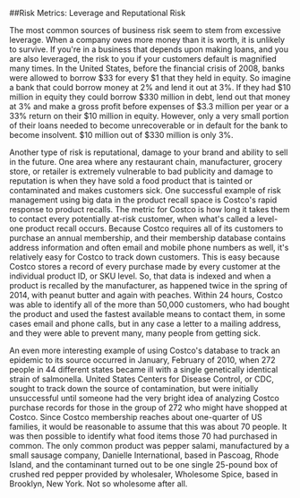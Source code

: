 ##Risk Metrics: Leverage and Reputational Risk

The most common sources of business risk seem to stem from excessive leverage. When a company owes more money than it is worth, it is unlikely to survive. If you're in a business that depends upon making loans, and you are also leveraged, the risk to you if your customers default is magnified many times. In the United States, before the financial crisis of 2008, banks were allowed to borrow $33 for every $1 that they held in equity. So imagine a bank that could borrow money at 2% and lend it out at 3%. If they had $10 million in equity they could borrow $330 million in debt, lend out that money at 3% and make a gross profit before expenses of $3.3 million per year or a 33% return on their $10 million in equity. However, only a very small portion of their loans needed to become unrecoverable or in default for the bank to become insolvent. $10 million out of $330 million is only 3%.

Another type of risk is reputational, damage to your brand and ability to sell in the future. One area where any restaurant chain, manufacturer, grocery store, or retailer is extremely vulnerable to bad publicity and damage to reputation is when they have sold a food product that is tainted or contaminated and makes customers sick. One successful example of risk management using big data in the product recall space is Costco's rapid response to product recalls. The metric for Costco is how long it takes them to contact every potentially at-risk customer, when what's called a level-one product recall occurs. Because Costco requires all of its customers to purchase an annual membership, and their membership database contains address information and often email and mobile phone numbers as well, it's relatively easy for Costco to track down customers. This is easy because Costco stores a record of every purchase made by every customer at the individual product ID, or SKU level. So, that data is indexed and when a product is recalled by the manufacturer, as happened twice in the spring of 2014, with peanut butter and again with peaches. Within 24 hours, Costco was able to identify all of the more than 50,000 customers, who had bought the product and used the fastest available means to contact them, in some cases email and phone calls, but in any case a letter to a mailing address, and they were able to prevent many, many people from getting sick.

An even more interesting example of using Costco's database to track an epidemic to its source occurred in January, February of 2010, when 272 people in 44 different states became ill with a single genetically identical strain of salmonella. United States Centers for Disease Control, or CDC, sought to track down the source of contamination, but were initially unsuccessful until someone had the very bright idea of analyzing Costco purchase records for those in the group of 272 who might have shopped at Costco. Since Costco membership reaches about one-quarter of US families, it would be reasonable to assume that this was about 70 people. It was then possible to identify what food items those 70 had purchased in common. The only common product was pepper salami, manufactured by a small sausage company, Danielle International, based in Pascoag, Rhode Island, and the contaminant turned out to be one single 25-pound box of crushed red pepper provided by wholesaler, Wholesome Spice, based in Brooklyn, New York. Not so wholesome after all.

